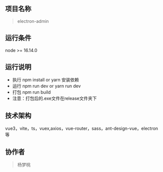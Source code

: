 ## 项目名称
> electron-admin



## 运行条件
> 
node >= 16.14.0



## 运行说明
> 
* 执行 npm install or yarn 安装依赖
* 运行 npm run dev or yarn run dev
* 打包 npm run build   
* 注意：打包后的.exe文件在release文件夹下


## 技术架构
> 
vue3，vite，ts，vuex,axios，vue-router，sass，ant-design-vue，electron等


## 协作者
> 杨梦桃

